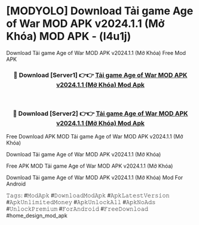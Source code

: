 # [MODYOLO] Download Tải game Age of War MOD APK v2024.1.1 (Mở Khóa) MOD APK - (l4u1j)
Download Tải game Age of War MOD APK v2024.1.1 (Mở Khóa) Free Mod APK

<div align="center">
<h3>🔴 Download [Server1] 👉👉 <a href="https://apk-comot.site?title=Tải_game_Age_of_War_MOD_APK_v2024.1.1_(Mở_Khóa)">Tải game Age of War MOD APK v2024.1.1 (Mở Khóa) Mod Apk</a></h3><br>

<h3>🔴 Download [Server2] 👉👉 <a href="https://apk-comot.site?title=Tải_game_Age_of_War_MOD_APK_v2024.1.1_(Mở_Khóa)">Tải game Age of War MOD APK v2024.1.1 (Mở Khóa) Mod Apk</a></h3>
</div>


Free Download APK MOD Tải game Age of War MOD APK v2024.1.1 (Mở Khóa)

Download Tải game Age of War MOD APK v2024.1.1 (Mở Khóa) 

Free APK MOD Tải game Age of War MOD APK v2024.1.1 (Mở Khóa) 

Download Tải game Age of War MOD APK v2024.1.1 (Mở Khóa) Mod For Android

𝚃𝚊𝚐𝚜: #𝙼𝚘𝚍𝙰𝚙𝚔 #𝙳𝚘𝚠𝚗𝚕𝚘𝚊𝚍𝙼𝚘𝚍𝙰𝚙𝚔 #𝙰𝚙𝚔𝙻𝚊𝚝𝚎𝚜𝚝𝚅𝚎𝚛𝚜𝚒𝚘𝚗 #𝙰𝚙𝚔𝚄𝚗𝚕𝚒𝚖𝚒𝚝𝚎𝚍𝙼𝚘𝚗𝚎𝚢 #𝙰𝚙𝚔𝚄𝚗𝚕𝚘𝚌𝚔𝙰𝚕𝚕 #𝙰𝚙𝚔𝙽𝚘𝙰𝚍𝚜 #𝚄𝚗𝚕𝚘𝚌𝚔𝙿𝚛𝚎𝚖𝚒𝚞𝚖 #𝙵𝚘𝚛𝙰𝚗𝚍𝚛𝚘𝚒𝚍 #𝙵𝚛𝚎𝚎𝙳𝚘𝚠𝚗𝚕𝚘𝚊𝚍 #home_design_mod_apk